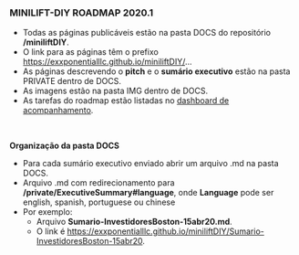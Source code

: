 <a name="start"></a>

### MINILIFT-DIY ROADMAP 2020.1 
- Todas as páginas publicáveis estão na pasta DOCS do repositório **/miniliftDIY**.
- O link para as páginas têm o prefixo https://exxponentialllc.github.io/miniliftDIY/...
- As páginas descrevendo o **pitch** e o **sumário executivo** estão na pasta PRIVATE dentro de DOCS.
- As imagens estão na pasta IMG dentro de DOCS. 
- As tarefas do roadmap estão listadas no <a href="https://github.com/ExxponentialLLC/miniliftDIY/projects/1?fullscreen=true">dashboard de acompanhamento</a>.

<br>

**Organização da pasta DOCS** <br>
- Para cada sumário executivo enviado abrir um arquivo .md na pasta DOCS. 
- Arquivo .md com redirecionamento para **/private/ExecutiveSummary#language**, onde **Language** pode ser english, spanish, portuguese ou chinese
- Por exemplo: 
  - Arquivo **Sumario-InvestidoresBoston-15abr20.md**. 
  - O link é https://exxponentialllc.github.io/miniliftDIY/Sumario-InvestidoresBoston-15abr20.

<br><br>

## 




